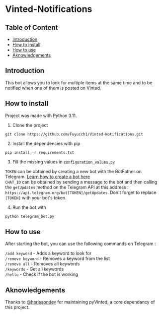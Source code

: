 # Vinted-Notifications

## Table of Content

- [Introduction](#Introduction)
- [How to install](#How-to-install)
- [How to use](#How-to-Use)
- [Aknowledgements](#Aknowledgements)

## Introduction

This bot allows you to look for multiple items at the same time and to be notified when one of them is posted on Vinted.

## How to install

Project was made with Python 3.11.

1. Clone the project

```
git clone https://github.com/Fuyucch1/Vinted-Notifications.git
```

2. Install the dependencies with pip

```
pip install -r requirements.txt
```

3. Fill the missing values in [`configuration_values.py`](configuration_values.py)

`TOKEN` can be obtained by creating a new bot with the BotFather on Telegram. [Learn how to create a bot here](https://core.telegram.org/bots/tutorial)\
`CHAT_ID` can be obtained by sending a message to the bot and then calling the `getUpdates` method on the Telegram API at this address :
```https://api.telegram.org/bot[TOKEN]/getUpdates```. Don't forget to replace `[TOKEN]` with your bot's token.

4. Run the bot with

```py
python telegram_bot.py
```

## How to use

After starting the bot, you can use the following commands on Telegram :

`/add keyword` - Adds a keyword to look for\
`/remove keyword` - Removes a keyword from the list\
`/remove all` - Removes all keywords\
`/keywords` - Get all keywords\
`/hello` - Check if the bot is working

## Aknowledgements

Thanks to [@herissondev](https://github.com/herissondev) for maintaining pyVinted, a core dependancy of this project.
